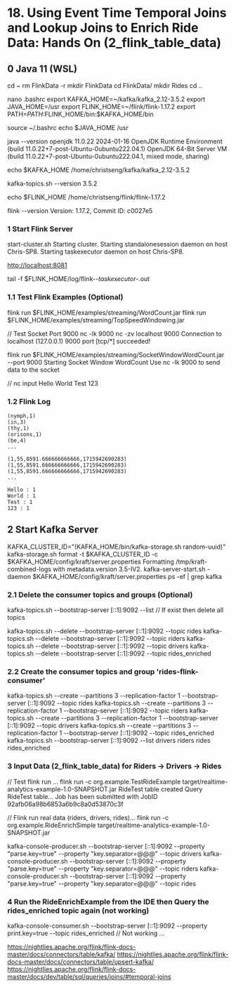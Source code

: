 # 18. Using Event Time Temporal Joins and Lookup Joins to Enrich Ride Data: Hands On (2_flink_table_data)

## 0 Java 11 (WSL)

cd ~
rm FlinkData -r
mkdir FlinkData
cd FlinkData/
mkdir Rides
cd ..

nano .bashrc
    export KAFKA_HOME=~/kafka/kafka_2.12-3.5.2
    export JAVA_HOME=/usr
    export FLINK_HOME=~/flink/flink-1.17.2
    export PATH=$PATH:$FLINK_HOME/bin:$KAFKA_HOME/bin

source ~/.bashrc
echo $JAVA_HOME
    /usr

java --version
    openjdk 11.0.22 2024-01-16
    OpenJDK Runtime Environment (build 11.0.22+7-post-Ubuntu-0ubuntu222.04.1)
    OpenJDK 64-Bit Server VM (build 11.0.22+7-post-Ubuntu-0ubuntu222.04.1, mixed mode, sharing)

echo $KAFKA_HOME
    /home/christseng/kafka/kafka_2.12-3.5.2

kafka-topics.sh --version
    3.5.2

echo $FLINK_HOME
    /home/christseng/flink/flink-1.17.2

flink --version
    Version: 1.17.2, Commit ID: c0027e5

### 1 Start Flink Server

start-cluster.sh
    Starting cluster.
    Starting standalonesession daemon on host Chris-SP8.
    Starting taskexecutor daemon on host Chris-SP8.

<http://localhost:8081>

tail -f $FLINK_HOME/log/flink-*-taskexecutor-*.out

### 1.1 Test Flink Examples (Optional)

flink run $FLINK_HOME/examples/streaming/WordCount.jar
flink run $FLINK_HOME/examples/streaming/TopSpeedWindowing.jar

// Test Socket Port 9000
nc -lk 9000
nc -zv localhost 9000
    Connection to localhost (127.0.0.1) 9000 port [tcp/*] succeeded!

flink run $FLINK_HOME/examples/streaming/SocketWindowWordCount.jar --port 9000
    Starting Socket Window WordCount
    Use nc -lk 9000 to send data to the socket

// nc input
    Hello World
    Test 123

### 1.2 Flink Log

    (nymph,1)
    (in,3)
    (thy,1)
    (orisons,1)
    (be,4)
    ...

    (1,55,8591.666666666666,1715942690283)
    (1,55,8591.666666666666,1715942690283)
    (1,55,8591.666666666666,1715942690283)
    ...

    Hello : 1
    World : 1
    Test : 1
    123 : 1

## 2 Start Kafka Server

KAFKA_CLUSTER_ID="$($KAFKA_HOME/bin/kafka-storage.sh random-uuid)"
kafka-storage.sh format -t $KAFKA_CLUSTER_ID -c $KAFKA_HOME/config/kraft/server.properties
    Formatting /tmp/kraft-combined-logs with metadata.version 3.5-IV2.
kafka-server-start.sh -daemon $KAFKA_HOME/config/kraft/server.properties
ps -ef | grep kafka

### 2.1 Delete the consumer topics and groups (Optional)

kafka-topics.sh --bootstrap-server [::1]:9092 --list
// If exist then delete all topics

kafka-topics.sh --delete --bootstrap-server [::1]:9092 --topic rides
kafka-topics.sh --delete --bootstrap-server [::1]:9092 --topic riders
kafka-topics.sh --delete --bootstrap-server [::1]:9092 --topic drivers
kafka-topics.sh --delete --bootstrap-server [::1]:9092 --topic rides_enriched

### 2.2 Create the consumer topics and group 'rides-flink-consumer'

kafka-topics.sh --create --partitions 3 --replication-factor 1 --bootstrap-server [::1]:9092 --topic rides
kafka-topics.sh --create --partitions 3 --replication-factor 1 --bootstrap-server [::1]:9092 --topic riders
kafka-topics.sh --create --partitions 3 --replication-factor 1 --bootstrap-server [::1]:9092 --topic drivers
kafka-topics.sh --create --partitions 3 --replication-factor 1 --bootstrap-server [::1]:9092 --topic rides_enriched
kafka-topics.sh --bootstrap-server [::1]:9092 --list
    drivers
    riders
    rides
    rides_enriched

### 3 Input Data (2_flink_table_data) for Riders -> Drivers -> Rides

// Test flink run ...
flink run -c org.example.TestRideExample target/realtime-analytics-example-1.0-SNAPSHOT.jar
    RideTest table created
    Query RideTest table...
    Job has been submitted with JobID 92afb06a98b6853a6b9c8a0d53870c3f

// Flink run real data (riders, drivers, rides)...
flink run -c org.example.RideEnrichSimple target/realtime-analytics-example-1.0-SNAPSHOT.jar

kafka-console-producer.sh --bootstrap-server [::1]:9092 --property "parse.key=true" --property "key.separator=@@@" --topic drivers
kafka-console-producer.sh --bootstrap-server [::1]:9092 --property "parse.key=true" --property "key.separator=@@@" --topic riders
kafka-console-producer.sh --bootstrap-server [::1]:9092 --property "parse.key=true" --property "key.separator=@@@" --topic rides

### 4 Run the RideEnrichExample from the IDE then Query the rides_enriched topic again (not working)

kafka-console-consumer.sh --bootstrap-server [::1]:9092 --property print.key=true --topic rides_enriched
// Not working ...

<https://nightlies.apache.org/flink/flink-docs-master/docs/connectors/table/kafka/>
<https://nightlies.apache.org/flink/flink-docs-master/docs/connectors/table/upsert-kafka/>
<https://nightlies.apache.org/flink/flink-docs-master/docs/dev/table/sql/queries/joins/#temporal-joins>
